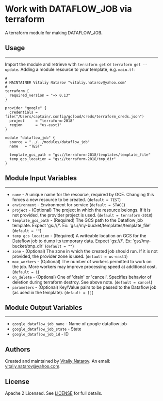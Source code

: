 # Work with DATAFLOW_JOB via terraform

A terraform module for making DATAFLOW_JOB.


## Usage
----------------------
Import the module and retrieve with ```terraform get``` or ```terraform get --update```. Adding a module resource to your template, e.g. `main.tf`:

```
#
# MAINTAINER Vitaliy Natarov "vitaliy.natarov@yahoo.com"
#
terraform {
  required_version = "~> 0.13"
}

provider "google" {
  credentials = file("/Users/captain/.config/gcloud/creds/terraform_creds.json")
  project     = "terraform-2018"
  region      = "us-east1"
}

module "dataflow_job" {
  source = "../../modules/dataflow_job"
  name   = "TEST"

  template_gcs_path = "gs://terraform-2018/templates/template_file"
  temp_gcs_location = "gs://terraform-2018/tmp_dir"
}

```

## Module Input Variables
----------------------
- `name` - A unique name for the resource, required by GCE. Changing this forces a new resource to be created. (`default = TEST`)
- `environment` - Environment for service (`default = STAGE`)
- `project` - (Optional) The project in which the resource belongs. If it is not provided, the provider project is used. (`default = terraform-2018`)
- `template_gcs_path` - (Required) The GCS path to the Dataflow job template. Expect 'gs://<bucket>/<path>'. Ex: 'gs://my-bucket/templates/template_file' (`default = ""`)
- `temp_gcs_location` - (Required) A writeable location on GCS for the Dataflow job to dump its temporary data. Expect 'gs://<bucket>/<path>'. Ex: 'gs://my-bucket/tmp_dir' (`default = ""`)
- `zone` - (Optional) The zone in which the created job should run. If it is not provided, the provider zone is used. (`default = us-east1`)
- `max_workers` - (Optional) The number of workers permitted to work on the job. More workers may improve processing speed at additional cost. (`default = 1`)
- `on_delete` - (Optional) One of 'drain' or 'cancel'. Specifies behavior of deletion during terraform destroy. See above note. (`default = cancel`)
- `parameters` - (Optional) Key/Value pairs to be passed to the Dataflow job (as used in the template). (`default = []`)

## Module Output Variables
----------------------
- `google_dataflow_job_name` - Name of google dataflow job
- `google_dataflow_job_state` - State
- `google_dataflow_job_id` - ID


## Authors

Created and maintained by [Vitaliy Natarov](https://github.com/SebastianUA). An email: [vitaliy.natarov@yahoo.com](vitaliy.natarov@yahoo.com).

## License

Apache 2 Licensed. See [LICENSE](https://github.com/SebastianUA/terraform/blob/master/LICENSE) for full details.
